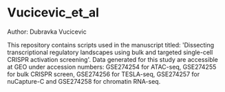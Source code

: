 # Vucicevic_et_al
Author: Dubravka Vucicevic

This repository contains scripts used in the manuscript titled: 'Dissecting transcriptional regulatory landscapes using bulk and targeted single-cell CRISPR activation screening'. 
Data generated for this study are accessible at GEO under accession numbers: GSE274254 for ATAC-seq, GSE274255 for bulk CRISPR screen, GSE274256 for TESLA-seq, GSE274257 for nuCapture-C and GSE274258 for chromatin RNA-seq.